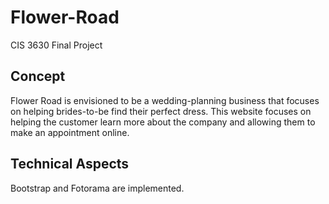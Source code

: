 # Flower-Road
CIS 3630 Final Project

## Concept

Flower Road is envisioned to be a wedding-planning business that focuses on helping brides-to-be find their perfect dress. 
This website focuses on helping the customer learn more about the company and allowing them to make an appointment online.

## Technical Aspects

Bootstrap and Fotorama are implemented.

